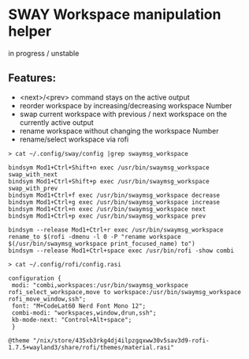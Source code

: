 # SWAY Workspace manipulation helper
in progress / unstable

## Features:

- \<next\>/\<prev\> command stays on the active output
- reorder workspace by increasing/decreasing workspace Number
- swap current workspace with previous / next workspace on the currently active output
- rename workspace without changing the workspace Number
- rename/select workspace via rofi

```
> cat ~/.config/sway/config |grep swaymsg_workspace

bindsym Mod1+Ctrl+Shift+n exec /usr/bin/swaymsg_workspace swap_with_next
bindsym Mod1+Ctrl+Shift+p exec /usr/bin/swaymsg_workspace swap_with_prev
bindsym Mod1+Ctrl+f exec /usr/bin/swaymsg_workspace decrease
bindsym Mod1+Ctrl+g exec /usr/bin/swaymsg_workspace increase
bindsym Mod1+Ctrl+n exec /usr/bin/swaymsg_workspace next
bindsym Mod1+Ctrl+p exec /usr/bin/swaymsg_workspace prev

bindsym --release Mod1+Ctrl+r exec /usr/bin/swaymsg_workspace rename_to $(rofi -dmenu -l 0 -P "rename workspace $(/usr/bin/swaymsg_workspace print_focused_name) to")
bindsym --release Mod1+Ctrl+space exec /usr/bin/rofi -show combi
```

```
> cat ~/.config/rofi/config.rasi

configuration {
 modi: "combi,workspaces:/usr/bin/swaymsg_workspace rofi_select_workspace,move to workspace:/usr/bin/swaymsg_workspace rofi_move_window,ssh";
 font: "M+CodeLat60 Nerd Font Mono 12";
 combi-modi: "workspaces,window,drun,ssh";
 kb-mode-next: "Control+Alt+space";
 }

@theme "/nix/store/435xb3rkg4dj4ilpzgqxww30v5sav3d9-rofi-1.7.5+wayland3/share/rofi/themes/material.rasi"

```
